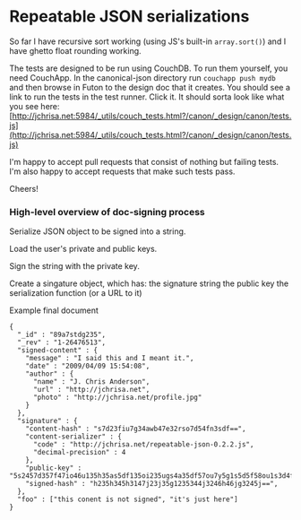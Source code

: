 # Repeatable JSON serializations

So far I have recursive sort working (using JS's built-in `array.sort()`) and I have ghetto float rounding working.

The tests are designed to be run using CouchDB. To run them yourself, you need CouchApp. In the canonical-json directory run `couchapp push mydb` and then browse in Futon to the design doc that it creates. You should see a link to run the tests in the test runner. Click it. It should sorta look like what you see here: [http://jchrisa.net:5984/_utils/couch_tests.html?/canon/_design/canon/tests.js](http://jchrisa.net:5984/_utils/couch_tests.html?/canon/_design/canon/tests.js)

I'm happy to accept pull requests that consist of nothing but failing tests. I'm also happy to accept requests that make such tests pass.

Cheers!

### High-level overview of doc-signing process

Serialize JSON object to be signed into a string.

Load the user's private and public keys.

Sign the string with the private key.

Create a singature object, which has:
  the signature string
  the public key
  the serialization function (or a URL to it)
  
Example final document

    {
      "_id" : "89a7stdg235",
      "_rev" : "1-26476513",
      "signed-content" : {
        "message" : "I said this and I meant it.",
        "date" : "2009/04/09 15:54:08",
        "author" : {
          "name" : "J. Chris Anderson",
          "url" : "http://jchrisa.net",
          "photo" : "http://jchrisa.net/profile.jpg"
        }
      },
      "signature" : {
        "content-hash" : "s7d23fiu7g34awb47e32rso7d54fn3sdf==",
        "content-serializer" : {
          "code" : "http://jchrisa.net/repeatable-json-0.2.2.js",
          "decimal-precision" : 4
        },
        "public-key" : "5s2457d357f47io46u135h35as5df135oi235ugs4a35df57ou7y5g1s5d5f58ou1s3d4f==",
        "signed-hash" : "h235h345h3147j23j35g1235344j3246h46jg3245j==",
      },
      "foo" : ["this conent is not signed", "it's just here"]
    }
